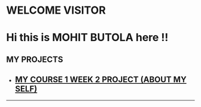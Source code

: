 # WELCOME VISITOR
<h1>Hi this is MOHIT BUTOLA here !!</h1>
<html>
<h2>MY PROJECTS</h2>
<ul>
    <li><a href="https://8xak.github.io/myproject/course1finalproject.html"><h2>MY COURSE 1 WEEK 2 PROJECT (ABOUT MY SELF)</h2></a></li>
    
</ul>
<hr>
</html>
